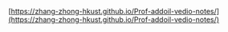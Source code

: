 [https://zhang-zhong-hkust.github.io/Prof-addoil-vedio-notes/](https://zhang-zhong-hkust.github.io/Prof-addoil-vedio-notes/)
